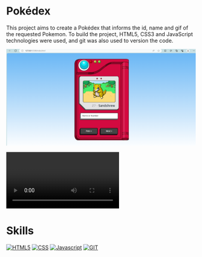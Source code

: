 # Pokédex
This project aims to create a Pokédex that informs the id,
name and gif of the requested Pokemon. To build the project, HTML5,
CSS3 and JavaScript technologies were used, and git was also used to
version the code.

![Alt text](image.png)

<video src="V%C3%ADdeo%20sem%20t%C3%ADtulo%20%E2%80%90%20Feito%20com%20o%20Clipchamp.mp4" controls title="Pokédex"></video>

# Skills
<p align ="left">
<a href="https://developer.mozilla.org/en-US/docs/Glossary/HTML5" target="_blank" rel="noreferrer"><img src="https://raw.githubusercontent.com/danielcranney/readme-generator/main/public/icons/skills/html5-colored.svg" width="60" height="60" alt="HTML5" /></a>
<a href="https://developer.mozilla.org/en-US/docs/Glossary/CSS" target="_blank" rel="noreferrer"><img src="https://raw.githubusercontent.com/danielcranney/readme-generator/main/public/icons/skills/css3-colored.svg" width="60" height="60" alt="CSS" /></a>
  <a href="https://developer.mozilla.org/en-US/docs/Web/JavaScript" target="_blank" rel="noreferrer"><img src="https://raw.githubusercontent.com/danielcranney/readme-generator/main/public/icons/skills/javascript-colored.svg" width="60" height="60" alt="Javascript" /></a>
<a href="https://developer.mozilla.org/en-US/docs/Glossary/Git" target="_blank" rel="noreferrer"><img src="https://raw.githubusercontent.com/danielcranney/readme-generator/main/public/icons/skills/git-colored.svg" width="60" height="60" alt="GIT" /></a>

</p>